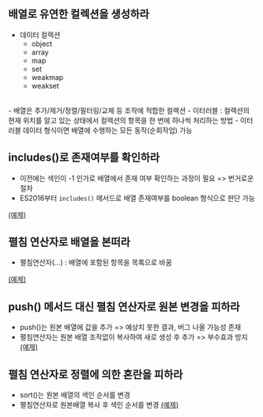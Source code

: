 ## 배열로 유연한 컬렉션을 생성하라

- 데이터 컬렉션
    - object
    - array
    - map
    - set
    - weakmap
    - weakset
</br>
- 배열은 추가/제거/정렬/필터링/교체 등 조작에 적합한 컬렉션 
- 이터러블 : 컬렉션의 현재 위치를 알고 있는 상태에서 컬렉션의 항목을 한 번에 하나씩 처리하는 방법 
- 이터러블 데이터 형식이면 배열에 수행하는 모든 동작(순회작업) 가능

## includes()로 존재여부를 확인하라 
- 이전에는 색인이 -1 인가로 배열에서 존재 여부 확인하는 과정이 필요 => 번거로운 절차 
- ES2016부터 `includes()` 메서드로 배열 존재여부를 boolean 형식으로 판단 가능 

[(예제)](https://github.com/pjaeyoung/simplifying-javascript/blob/main/02/array.ts)

## 펼침 연산자로 배열을 본떠라 
- 펼침연산자(...) : 배열에 포함된 항목을 목록으로 바꿈 

[(예제)](https://github.com/pjaeyoung/simplifying-javascript/blob/main/02/slice.ts)

## push() 메서드 대신 펼침 연산자로 원본 변경을 피하라 
- push()는 원본 배열에 값을 추가 => 예상치 못한 결과, 버그 나올 가능성 존재 
- 펼침연산자는 원본 배열 조작없이 복사하여 새로 생성 후 추가 => 부수효과 방지
[(예제)](https://github.com/pjaeyoung/simplifying-javascript/blob/main/02/push.ts)

## 펼침 연산자로 정렬에 의한 혼란을 피하라 
- sort()는 원본 배열의 색인 순서를 변경 
- 펼침연산자로 원본배열 복사 후 색인 순서를 변경 
[(예제)](https://github.com/pjaeyoung/simplifying-javascript/blob/main/02/sortMutate.ts)